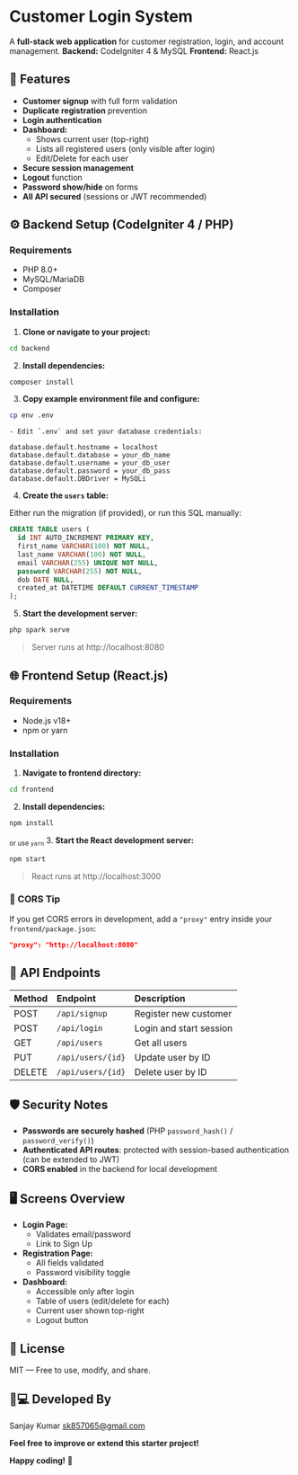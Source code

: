 # Customer Login System

A **full-stack web application** for customer registration, login, and account management.
**Backend:** CodeIgniter 4 \& MySQL
**Frontend:** React.js

## 🚀 Features

- **Customer signup** with full form validation
- **Duplicate registration** prevention
- **Login authentication**
- **Dashboard:**
  - Shows current user (top-right)
  - Lists all registered users (only visible after login)
  - Edit/Delete for each user
- **Secure session management**
- **Logout** function
- **Password show/hide** on forms
- **All API secured** (sessions or JWT recommended)

## ⚙️ Backend Setup (CodeIgniter 4 / PHP)

### Requirements

- PHP 8.0+
- MySQL/MariaDB
- Composer

### Installation

1. **Clone or navigate to your project:**

```bash
cd backend
```

2. **Install dependencies:**

```bash
composer install
```

3. **Copy example environment file and configure:**

```bash
cp env .env
```

    - Edit `.env` and set your database credentials:

```env
database.default.hostname = localhost
database.default.database = your_db_name
database.default.username = your_db_user
database.default.password = your_db_pass
database.default.DBDriver = MySQLi
```

4. **Create the `users` table:**

Either run the migration (if provided), or run this SQL manually:

```sql
CREATE TABLE users (
  id INT AUTO_INCREMENT PRIMARY KEY,
  first_name VARCHAR(100) NOT NULL,
  last_name VARCHAR(100) NOT NULL,
  email VARCHAR(255) UNIQUE NOT NULL,
  password VARCHAR(255) NOT NULL,
  dob DATE NULL,
  created_at DATETIME DEFAULT CURRENT_TIMESTAMP
);
```

5. **Start the development server:**

```bash
php spark serve
```

> Server runs at http://localhost:8080

## 🌐 Frontend Setup (React.js)

### Requirements

- Node.js v18+
- npm or yarn

### Installation

1. **Navigate to frontend directory:**

```bash
cd frontend
```

2. **Install dependencies:**

```bash
npm install
```

<sub>or use `yarn`</sub> 3. **Start the React development server:**

```bash
npm start
```

> React runs at http://localhost:3000

### 🔁 CORS Tip

If you get CORS errors in development, add a `"proxy"` entry inside your `frontend/package.json`:

```json
"proxy": "http://localhost:8080"
```

## 🧩 API Endpoints

| Method | Endpoint          | Description             |
| :----- | :---------------- | :---------------------- |
| POST   | `/api/signup`     | Register new customer   |
| POST   | `/api/login`      | Login and start session |
| GET    | `/api/users`      | Get all users           |
| PUT    | `/api/users/{id}` | Update user by ID       |
| DELETE | `/api/users/{id}` | Delete user by ID       |

## 🛡️ Security Notes

- **Passwords are securely hashed** (PHP `password_hash()` / `password_verify()`)
- **Authenticated API routes**: protected with session-based authentication (can be extended to JWT)
- **CORS enabled** in the backend for local development

## 🖥️ Screens Overview

- **Login Page:**
  - Validates email/password
  - Link to Sign Up
- **Registration Page:**
  - All fields validated
  - Password visibility toggle
- **Dashboard:**
  - Accessible only after login
  - Table of users (edit/delete for each)
  - Current user shown top-right
  - Logout button

## 📄 License

MIT — Free to use, modify, and share.

## 👨💻 Developed By

Sanjay Kumar
sk857065@gmail.com

**Feel free to improve or extend this starter project!**

**Happy coding!** 🚀
